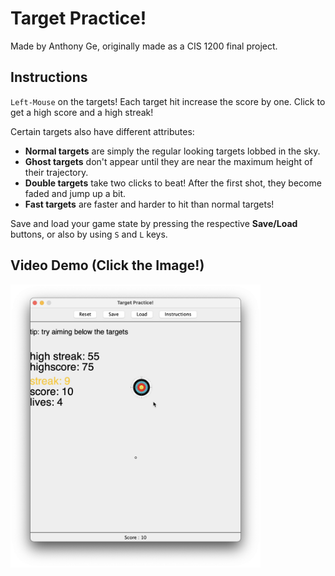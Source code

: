 # Target Practice!
Made by Anthony Ge, originally made as a CIS 1200 final project.

## Instructions
`Left-Mouse` on the targets! Each target hit increase the score by one.
Click to get a high score and a high streak!

Certain targets also have different attributes:
* **Normal targets** are simply the regular looking targets lobbed in the sky.
* **Ghost targets** don't appear until they are near the maximum height of their trajectory.
* **Double targets** take two clicks to beat! After the first shot, they become faded and jump up a bit.
* **Fast targets** are faster and harder to hit than normal targets!

Save and load your game state by pressing the respective **Save/Load** buttons,
or also by using `S` and `L` keys.

## Video Demo (Click the Image!)
[<img src='files/screen.png' width="400">](https://youtu.be/hllgDSSIdjw)


